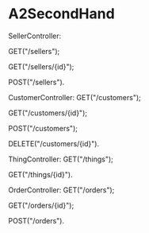 # A2SecondHand
SellerController:

GET("/sellers"); 

GET("/sellers/{id}"); 

POST("/sellers").


CustomerController:
GET("/customers"); 

GET("/customers/{id}"); 

POST("/customers"); 

DELETE("/customers/{id}").


ThingController:
GET("/things"); 

GET("/things/{id}").


OrderController:
GET("/orders");

GET("/orders/{id}");

POST("/orders").
